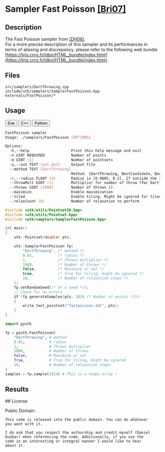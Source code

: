# Sampler Fast Poisson [[Bri07]](https://www.cs.ubc.ca/~rbridson/docs/bridson-siggraph07-poissondisk.pdf)

## Description


The Fast Poisson sampler from [[DH06]](https://dl.acm.org/citation.cfm?doid=1141911.1141915).  
For a more precise description of this sampler and its performances in terms of aliasing and discrepancy, please refer to the following web bundle [https://liris.cnrs.fr/ldbn/HTML_bundle/index.html](https://liris.cnrs.fr/ldbn/HTML_bundle/index.html).

## Files

```
src/samplers/DartThrowing.cpp  
include/utk/samplers/SamplerFastPoisson.hpp
externals/FastPoisson/*
```

## Usage

<button class="tablink exebutton" onclick="openCode('exe', this)" markdown="1">Exe</button> 
<button class="tablink cppbutton" onclick="openCode('cpp', this)" markdown="1">C++</button> 
<button class="tablink pybutton" onclick="openCode('py', this)" markdown="1">Python</button> 
<br/>
  

<div class="exe tabcontent">

```bash
FastPoisson sampler
Usage: ./samplers/FastPoisson [OPTIONS]

Options:
  -h,--help                   Print this help message and exit
  -n UINT REQUIRED            Number of points
  -m UINT [1]                 Number of pointsets
  -o,--out TEXT [out.dat]     Output file
  --method TEXT [DartThrowing]
                              Method. [DartThrowing, BestCandidate, BoundarySampler, Pure, LinearPure, Penrose, Uniform, ]
  -r,--radius FLOAT [0]       Radius in [0.0005, 0.2]. If outside the range, will attempt to find a radius given N.
  --throwMult UINT [1]        Multiplier for number of throw (for DartThrowing & BestCandidate methods)
  --throws UINT [1000]        Number of throws ().
  --maximize                  Enable maximization
  --tiled                     Enable tiling. Might be ignored for tiled-only methods
  --relaxCount [0]            Number of relaxation to perform
```

</div>

<div class="cpp tabcontent">

```  cpp
#include <utk/utils/PointsetIO.hpp>
#include <utk/utils/Pointset.hpp>
#include <utk/samplers/SamplerFastPoisson.hpp>

int main()
{
    utk::Pointset<double> pts;

    utk::SamplerFastPoisson fp(
        "DartThrowing", /* method */
        0.01,           /* radius */
        1,              /* Throws multiplier */
        1000,           /* Number of throws */
        false,          /* Maximize or not */
        true,           /* True for tiling, might be ignored */
        10,             /* Number of relaxation steps */
    );
    fp.setRandomSeed(/* Or a seed */);
    // Check for no errors
    if (fp.generateSamples(pts, 1024 /* Number of points */))
    {
        write_text_pointset("fastpoisson.dat", pts);
    }
}
```  

</div>

<div class="py tabcontent">

``` python
import pyutk

fp = pyutk.FastPoisson(
    "DartThrowing", # method
    0.01,           # radius
    1,              # Throws multiplier
    1000,           # Number of throws
    False,          # Maximize or not
    True,           # True for tiling, might be ignored
    10,             # Number of relaxation steps
)
samples = fp.sample(1024) # This is a numpy array !
```  

</div>

## Results

<div class="results"></div>
<script>
  window.addEventListener('DOMContentLoaded', function() { show_results(); }); 
</script>
## License

Public Domain:

```
This code is released into the public domain. You can do whatever
you want with it.

I do ask that you respect the authorship and credit myself (Daniel
Dunbar) when referencing the code. Additionally, if you use the
code in an interesting or integral manner I would like to hear
about it.
```